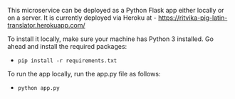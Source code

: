 This microservice can be deployed as a Python Flask app either locally or on a server. It is 
currently deployed via Heroku at - https://ritvika-pig-latin-translator.herokuapp.com/


To install it locally, make sure your machine has Python 3 installed. Go ahead and install the required packages:
- `pip install -r requirements.txt`

To run the app locally, run the app.py file as follows:
- `python app.py`


